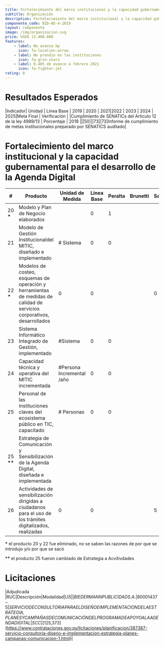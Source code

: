 ```yaml
---
title: Fortalecimiento del marco institucional y la capacidad gubernamental para el desarrollo de la Agenda Digital
subtitle: Organización
description: Fortalecimiento del marco institucional y la capacidad gubernamental para el desarrollo de la Agenda Digital
componente_code: BID-AD-4-2019
layout: componente
image: /img/organizacion.svg
price: USD$ 13.400.000
features:
    - label: No avanza kp
      icon: fa-location-arrow
    - label: No prendio en las instituciones
      icon: fa-grin-stars
    - label: 0.48% de avance a febrero 2021
      icon: fa-fighter-jet
rating: 0
---
```


# Resultados Esperados

|Indicador| Unidad | Línea Base | 2019 | 2020 | 2021|2022 | 2023 | 2024 | 2025|Meta Final | Verificación |
|Cumplimiento de SENATICs del Articulo 12 de la ley 4989/13 | Porcentaje | 2018 |||50|||73||73|Informe de cumplimiento de metas institucionales preparado por SENATICS auditado|

# Fortalecimiento del marco institucional y la capacidad gubernamental para el desarrollo de la Agenda Digital

|#| Producto | Unidad de Medida| Línea Base|Peralta|Brunetti|Saguier|Esperado|
|-|--------------------|-----------------|-------- |-----------|-|-|--|
|20 __*__ |Modelo y Plan de Negocio elaborados||0|1|||0|
|21|Modelo de Gestión Institucionaldel MITIC, diseñado e implementado|# Sistema|0|0|||0|
|22 __*__ | Modelos de costeo, esquemas de operación y herramientas de medidas de calidad de servicios corporativos, desarrollados|0|0|||0|
|23|Sistema Informático Integrado de Gestión, implementado|#Sistema|0|0|||0|
|24|Capacidad técnica y operativa del MITIC incrementada|#Persona Incremental /año|0|0|||70|
|25|Personal de las instituciones claves del ecosistema público en TIC, capacitado|# Personas|0|0|||0|
|25 __**__ |Estrategia de Comunicación y Sensibilización de la Agenda Digital, diseñada e implementada||||||
|26|Actividades de sensibilización dirigidas a ciudadanos para el uso de los trámites digitalizados, realizadas|0|0|||5|

__*__ el producto 20 y 22 fue eliminado, no se saben las razones de por que se introdujo y/o por que se sacó

__**__ el producto 25 fueron cambiado de Estrategia a Acvitivdades

# Licitaciones

|Adjudicada |RUC|Descripción|Modalidad|US$|
|BIEDERMANN PUBLICIDAD S.A.|80001437-5|SERVICIO DE CONSULTORIA PARA EL DISEÑO E IMPLEMENTACION DE LA ESTRATEGIA, PLANES Y CAMPAÑAS DE COMUNICACIÓN DEL PROGRAMA DE APOYO A LA AGENDA DIGITAL|SCC|[$125,373](https://www.contrataciones.gov.py/licitaciones/planificacion/387387-servicio-consultoria-diseno-e-implementacion-estrategia-planes-campanas-comunicacion-1.html)|
